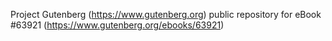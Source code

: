 Project Gutenberg (https://www.gutenberg.org) public repository for eBook #63921 (https://www.gutenberg.org/ebooks/63921)
